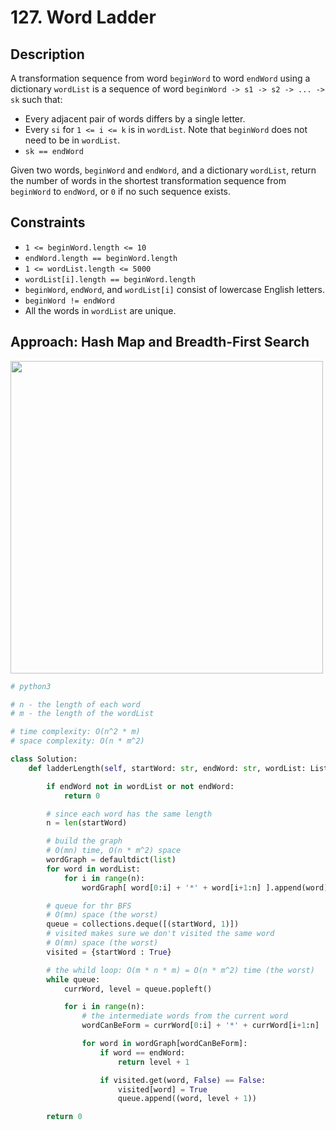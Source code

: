 # 127. Word Ladder

## Description

A transformation sequence from word `beginWord` to word `endWord` using a dictionary `wordList` is a sequence of word `beginWord -> s1 -> s2 -> ... -> sk` such that:

- Every adjacent pair of words differs by a single letter.
- Every `si` for `1 <= i <= k` is in `wordList`. Note that `beginWord` does not need to be in `wordList`.
- `sk == endWord`

Given two words, `beginWord` and `endWord`, and a dictionary `wordList`, return the number of words in the shortest transformation sequence from `beginWord` to `endWord`, or `0` if no such sequence exists.

## Constraints

- `1 <= beginWord.length <= 10`
- `endWord.length == beginWord.length`
- `1 <= wordList.length <= 5000`
- `wordList[i].length == beginWord.length`
- `beginWord`, `endWord`, and `wordList[i]` consist of lowercase English letters.
- `beginWord != endWord`
- All the words in `wordList` are unique.

## Approach: Hash Map and Breadth-First Search

<img src="https://leetcode.com/problems/word-ladder/solutions/239223/Figures/127/Word_Ladder_1.png" width="500"/><br/>

```python
# python3

# n - the length of each word
# m - the length of the wordList

# time complexity: O(n^2 * m)
# space complexity: O(n * m^2)

class Solution:
    def ladderLength(self, startWord: str, endWord: str, wordList: List[str]) -> int:

        if endWord not in wordList or not endWord:
            return 0

        # since each word has the same length
        n = len(startWord)

        # build the graph
        # O(mn) time, O(n * m^2) space
        wordGraph = defaultdict(list)
        for word in wordList:
            for i in range(n):
                wordGraph[ word[0:i] + '*' + word[i+1:n] ].append(word)

        # queue for thr BFS
        # O(mn) space (the worst)
        queue = collections.deque([(startWord, 1)])
        # visited makes sure we don't visited the same word
        # O(mn) space (the worst)
        visited = {startWord : True}

        # the whild loop: O(m * n * m) = O(n * m^2) time (the worst)
        while queue:
            currWord, level = queue.popleft()

            for i in range(n):
                # the intermediate words from the current word
                wordCanBeForm = currWord[0:i] + '*' + currWord[i+1:n]

                for word in wordGraph[wordCanBeForm]:
                    if word == endWord:
                        return level + 1

                    if visited.get(word, False) == False:
                        visited[word] = True
                        queue.append((word, level + 1))

        return 0
```